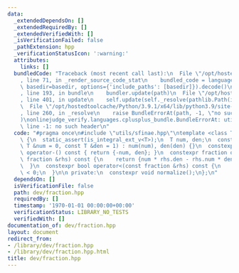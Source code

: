 ```yaml
---
data:
  _extendedDependsOn: []
  _extendedRequiredBy: []
  _extendedVerifiedWith: []
  _isVerificationFailed: false
  _pathExtension: hpp
  _verificationStatusIcon: ':warning:'
  attributes:
    links: []
  bundledCode: "Traceback (most recent call last):\n  File \"/opt/hostedtoolcache/Python/3.9.1/x64/lib/python3.9/site-packages/onlinejudge_verify/documentation/build.py\"\
    , line 71, in _render_source_code_stat\n    bundled_code = language.bundle(stat.path,\
    \ basedir=basedir, options={'include_paths': [basedir]}).decode()\n  File \"/opt/hostedtoolcache/Python/3.9.1/x64/lib/python3.9/site-packages/onlinejudge_verify/languages/cplusplus.py\"\
    , line 193, in bundle\n    bundler.update(path)\n  File \"/opt/hostedtoolcache/Python/3.9.1/x64/lib/python3.9/site-packages/onlinejudge_verify/languages/cplusplus_bundle.py\"\
    , line 401, in update\n    self.update(self._resolve(pathlib.Path(included), included_from=path))\n\
    \  File \"/opt/hostedtoolcache/Python/3.9.1/x64/lib/python3.9/site-packages/onlinejudge_verify/languages/cplusplus_bundle.py\"\
    , line 260, in _resolve\n    raise BundleErrorAt(path, -1, \"no such header\"\
    )\nonlinejudge_verify.languages.cplusplus_bundle.BundleErrorAt: utils/sfinae.hpp:\
    \ line -1: no such header\n"
  code: "#pragma once\n#include \"utils/sfinae.hpp\"\ntemplate <class T> struct fraction\
    \ {\n  static_assert(is_integral_ext_v<T>);\n  T num, den;\n  constexpr fraction(const\
    \ T &num = 0, const T &den = 1) : num(num), den(den) {}\n  constexpr fraction\
    \ operator-() const { return {-num, den}; }\n  constexpr fraction operator-(const\
    \ fraction &rhs) const {\n    return {num * rhs.den - rhs.num * den, den * rhs.den};\n\
    \  }\n  constexpr bool operator<(const fraction &rhs) const {\n    return operator-(rhs).num\
    \ < 0;\n  }\n\n private:\n  constexpr void normalize();\n};\n"
  dependsOn: []
  isVerificationFile: false
  path: dev/fraction.hpp
  requiredBy: []
  timestamp: '1970-01-01 00:00:00+00:00'
  verificationStatus: LIBRARY_NO_TESTS
  verifiedWith: []
documentation_of: dev/fraction.hpp
layout: document
redirect_from:
- /library/dev/fraction.hpp
- /library/dev/fraction.hpp.html
title: dev/fraction.hpp
---
```

